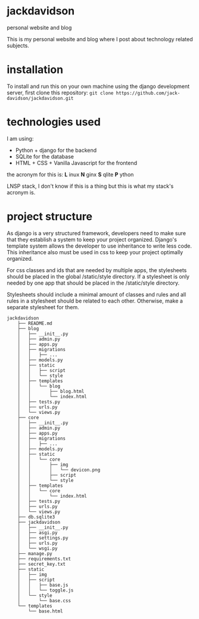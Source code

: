 # jackdavidson
personal website and blog

This is my personal website and blog where I post about technology related
subjects.

# installation
To install and run this on your own machine using the django development server,
first clone this repository:
`git clone https://github.com/jack-davidson/jackdavidson.git`

# technologies used
I am using:
- Python + django for the backend
- SQLite for the database
- HTML + CSS + Vanilla Javascript for the frontend

the acronym for this is:
**L** inux
**N** ginx
**S** qlite
**P** ython

LNSP stack, I don't know if this is a thing but this is what my stack's acronym
is.

# project structure

As django is a very structured framework, developers need to make sure that they
establish a system to keep your project organized. Django's template system
allows the developer to use inheritance to write less code. This inheritance
also must be used in css to keep your project optimally organized.

For css classes and ids that are needed by multiple apps, the stylesheets should
be placed in the global /static/style directory. If a stylesheet is only needed
by one app that should be placed in the <app>/static/style directory.

Stylesheets should include a minimal amount of classes and rules and all
rules in a stylesheet should be related to each other. Otherwise, make a
separate stylesheet for them.

```
jackdavidson
    ├── README.md
    ├── blog
    │   ├── __init__.py
    │   ├── admin.py
    │   ├── apps.py
    │   ├── migrations
    │   │   ├── ...
    │   ├── models.py
    │   ├── static
    │   │   ├── script
    │   │   └── style
    │   ├── templates
    │   │   └── blog
    │   │       ├── blog.html
    │   │       └── index.html
    │   ├── tests.py
    │   ├── urls.py
    │   └── views.py
    ├── core
    │   ├── __init__.py
    │   ├── admin.py
    │   ├── apps.py
    │   ├── migrations
    │   │   ├── ...
    │   ├── models.py
    │   ├── static
    │   │   └── core
    │   │       ├── img
    │   │       │   └── devicon.png
    │   │       ├── script
    │   │       └── style
    │   ├── templates
    │   │   └── core
    │   │       └── index.html
    │   ├── tests.py
    │   ├── urls.py
    │   └── views.py
    ├── db.sqlite3
    ├── jackdavidson
    │   ├── __init__.py
    │   ├── asgi.py
    │   ├── settings.py
    │   ├── urls.py
    │   └── wsgi.py
    ├── manage.py
    ├── requirements.txt
    ├── secret_key.txt
    ├── static
    │   ├── img
    │   ├── script
    │   │   ├── base.js
    │   │   └── toggle.js
    │   └── style
    │       └── base.css
    └── templates
        └── base.html
```
